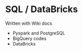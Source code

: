 # SQL  / DataBricks

Written with Wiki docs 
* Pyspark and PostgreSQL 
* BigQuery codes
* DataBricks

